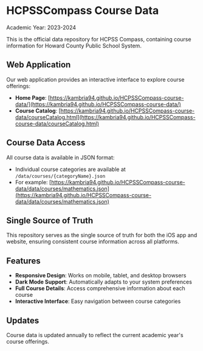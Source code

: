 # HCPSSCompass Course Data

Academic Year: 2023-2024

This is the official data repository for HCPSS Compass, containing course information for Howard County Public School System.

## Web Application

Our web application provides an interactive interface to explore course offerings:

- **Home Page**: [https://kambria94.github.io/HCPSSCompass-course-data/](https://kambria94.github.io/HCPSSCompass-course-data/)
- **Course Catalog**: [https://kambria94.github.io/HCPSSCompass-course-data/courseCatalog.html](https://kambria94.github.io/HCPSSCompass-course-data/courseCatalog.html)

## Course Data Access

All course data is available in JSON format:

- Individual course categories are available at `/data/courses/{categoryName}.json`
- For example: [https://kambria94.github.io/HCPSSCompass-course-data/data/courses/mathematics.json](https://kambria94.github.io/HCPSSCompass-course-data/data/courses/mathematics.json)

## Single Source of Truth

This repository serves as the single source of truth for both the iOS app and website, ensuring consistent course information across all platforms.

## Features

- **Responsive Design**: Works on mobile, tablet, and desktop browsers
- **Dark Mode Support**: Automatically adapts to your system preferences
- **Full Course Details**: Access comprehensive information about each course
- **Interactive Interface**: Easy navigation between course categories

## Updates

Course data is updated annually to reflect the current academic year's course offerings. 